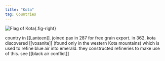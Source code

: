 ```yaml
---
title: "Kota"
tag: Countries
---
```


![Flag of Kota](image/kota.png){.fig-right}

country in [[Lanteen]]. joined pax in 287 for free grain export. in 362, kota discovered [[vosanite]] (found only in the western Kota mountains) which is used to refine blue air into emerald. they constructed refineries to make use of this. see [[black air conflict]]
